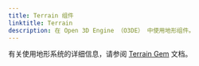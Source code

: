 ```yaml
---
title: Terrain 组件
linktitle: Terrain
description: 在 Open 3D Engine （O3DE） 中使用地形组件。
---
```


有关使用地形系统的详细信息，请参阅 [Terrain Gem](/docs/user-guide/gems/reference/environment/terrain) 文档。
